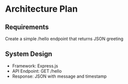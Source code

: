 # Architecture Plan

## Requirements
Create a simple /hello endpoint that returns JSON greeting

## System Design
- Framework: Express.js
- API Endpoint: GET /hello
- Response: JSON with message and timestamp
